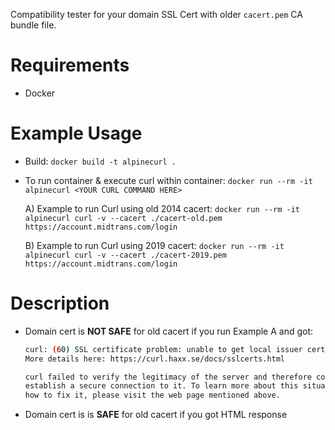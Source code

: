 Compatibility tester for your domain SSL Cert with older `cacert.pem` CA bundle file.
# Requirements
- Docker

# Example Usage
- Build:
`docker build -t alpinecurl .`

- To run container & execute curl within container:
`docker run --rm -it alpinecurl <YOUR CURL COMMAND HERE>`

    A) Example to run Curl using old 2014 cacert:
    `docker run --rm -it alpinecurl curl -v --cacert ./cacert-old.pem https://account.midtrans.com/login`

    B) Example to run Curl using 2019 cacert:
    `docker run --rm -it alpinecurl curl -v --cacert ./cacert-2019.pem https://account.midtrans.com/login`

# Description
- Domain cert is **NOT SAFE** for old cacert if you run Example A and got:

    ```bash
    curl: (60) SSL certificate problem: unable to get local issuer certificate
    More details here: https://curl.haxx.se/docs/sslcerts.html
    
    curl failed to verify the legitimacy of the server and therefore could not
    establish a secure connection to it. To learn more about this situation and
    how to fix it, please visit the web page mentioned above.
    ```

- Domain cert is is **SAFE** for old cacert if you got HTML response
